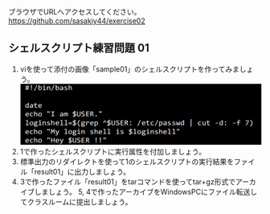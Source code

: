ブラウザでURLへアクセスしてください。
	https://github.com/sasakiy44/exercise02
## シェルスクリプト練習問題 01
1. viを使って添付の画像「sample01」のシェルスクリプトを作ってみましょう。
	![sample01](images/sample01.png "sample01")
2. 1で作ったシェルスクリプトに実行属性を付加しましょう。
3. 標準出力のリダイレクトを使って1のシェルスクリプトの実行結果をファイル「result01」に出力しましょう。
4. 3で作ったファイル「result01」をtarコマンドを使ってtar+gz形式でアーカイブしましょう。
5, 4で作ったアーカイブをWindowsPCにファイル転送してクラスルームに提出しましょう。
